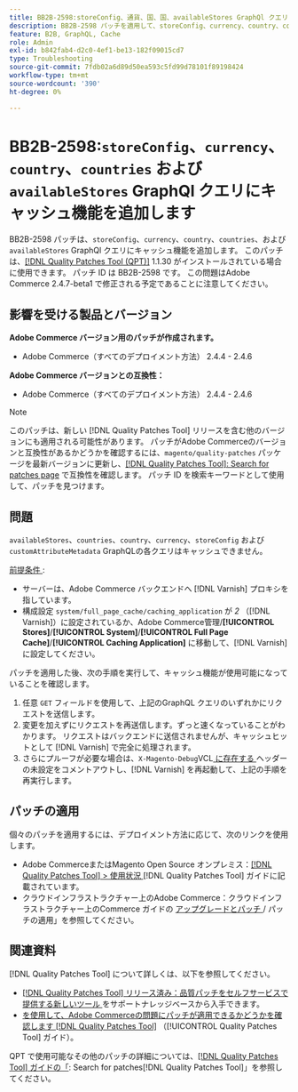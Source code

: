 ```yaml
---
title: BB2B-2598:storeConfig、通貨、国、国、availableStores GraphQl クエリにキャッシュ機能を追加します
description: BB2B-2598 パッチを適用して、storeConfig、currency、country、countries、および availableStores の各 GraphQl クエリにキャッシュ機能を追加します。
feature: B2B, GraphQL, Cache
role: Admin
exl-id: b842fab4-d2c0-4ef1-be13-182f09015cd7
type: Troubleshooting
source-git-commit: 7fdb02a6d89d50ea593c5fd99d78101f89198424
workflow-type: tm+mt
source-wordcount: '390'
ht-degree: 0%

---
```


# BB2B-2598:`storeConfig`、`currency`、`country`、`countries` および `availableStores` GraphQl クエリにキャッシュ機能を追加します

BB2B-2598 パッチは、`storeConfig`、`currency`、`country`、`countries`、および `availableStores` GraphQl クエリにキャッシュ機能を追加します。 このパッチは、[[!DNL Quality Patches Tool (QPT)]](https://experienceleague.adobe.com/ja/docs/commerce-operations/tools/quality-patches-tool/quality-patches-tool-to-self-serve-quality-patches) 1.1.30 がインストールされている場合に使用できます。 パッチ ID は BB2B-2598 です。 この問題はAdobe Commerce 2.4.7-beta1 で修正される予定であることに注意してください。

## 影響を受ける製品とバージョン

**Adobe Commerce バージョン用のパッチが作成されます。**

* Adobe Commerce（すべてのデプロイメント方法） 2.4.4 - 2.4.6

**Adobe Commerce バージョンとの互換性：**

* Adobe Commerce（すべてのデプロイメント方法） 2.4.4 - 2.4.6

>[!NOTE]
>
>このパッチは、新しい [!DNL Quality Patches Tool] リリースを含む他のバージョンにも適用される可能性があります。 パッチがAdobe Commerceのバージョンと互換性があるかどうかを確認するには、`magento/quality-patches` パッケージを最新バージョンに更新し、[[!DNL Quality Patches Tool]: Search for patches page](https://experienceleague.adobe.com/tools/commerce-quality-patches/index.html?lang=ja) で互換性を確認します。 パッチ ID を検索キーワードとして使用して、パッチを見つけます。

## 問題

`availableStores`、`countries`、`country`、`currency`、`storeConfig` および `customAttributeMetadata` GraphQLの各クエリはキャッシュできません。

<u> 前提条件 </u>:

* サーバーは、Adobe Commerce バックエンドへ [!DNL Varnish] プロキシを指しています。
* 構成設定 `system/full_page_cache/caching_application` が *2* （[!DNL Varnish]）に設定されているか、Adobe Commerce管理/**[!UICONTROL Stores]**/**[!UICONTROL System]**/**[!UICONTROL Full Page Cache]**/**[!UICONTROL Caching Application]** に移動して、[!DNL Varnish] に設定してください。

パッチを適用した後、次の手順を実行して、キャッシュ機能が使用可能になっていることを確認します。

1. 任意 `GET` フィールドを使用して、上記のGraphQL クエリのいずれかにリクエストを送信します。
1. 変更を加えずにリクエストを再送信します。ずっと速くなっていることがわかります。 リクエストはバックエンドに送信されませんが、キャッシュヒットとして [!DNL Varnish] で完全に処理されます。
1. さらにプルーフが必要な場合は、`X-Magento-Debug`VCL[ に存在する ](https://github.com/magento/magento2/blob/026e5b29a5edfd619bbdea62d636b3cab2ea03b4/app/code/Magento/PageCache/etc/varnish6.vcl#L227) ヘッダーの未設定をコメントアウトし、[!DNL Varnish] を再起動して、上記の手順を再実行します。

## パッチの適用

個々のパッチを適用するには、デプロイメント方法に応じて、次のリンクを使用します。

* Adobe CommerceまたはMagento Open Source オンプレミス：[[!DNL Quality Patches Tool] > 使用状況 ](/help/tools/quality-patches-tool/usage.md) [!DNL Quality Patches Tool] ガイドに記載されています。
* クラウドインフラストラクチャー上のAdobe Commerce：クラウドインフラストラクチャー上のCommerce ガイドの [ アップグレードとパッチ ](https://experienceleague.adobe.com/docs/commerce-cloud-service/user-guide/develop/upgrade/apply-patches.html?lang=ja)/ パッチの適用」を参照してください。

## 関連資料

[!DNL Quality Patches Tool] について詳しくは、以下を参照してください。

* [[!DNL Quality Patches Tool]  リリース済み：品質パッチをセルフサービスで提供する新しいツール ](https://experienceleague.adobe.com/ja/docs/commerce-operations/tools/quality-patches-tool/quality-patches-tool-to-self-serve-quality-patches) をサポートナレッジベースから入手できます。
* [ を使用して、Adobe Commerceの問題にパッチが適用できるかどうかを確認します  [!DNL Quality Patches Tool]](/help/tools/quality-patches-tool/patches-available-in-qpt/check-patch-for-magento-issue-with-magento-quality-patches.md) （[!UICONTROL Quality Patches Tool] ガイド）。


QPT で使用可能なその他のパッチの詳細については、[[!DNL Quality Patches Tool] ガイドの「](https://experienceleague.adobe.com/tools/commerce-quality-patches/index.html?lang=ja): Search for patches[!DNL Quality Patches Tool]」を参照してください。
